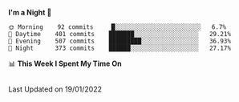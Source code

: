 <!--START_SECTION:waka-->
**I'm a Night 🦉** 

```text
🌞 Morning    92 commits     █░░░░░░░░░░░░░░░░░░░░░░░░   6.7% 
🌆 Daytime    401 commits    ███████░░░░░░░░░░░░░░░░░░   29.21% 
🌃 Evening    507 commits    █████████░░░░░░░░░░░░░░░░   36.93% 
🌙 Night      373 commits    ██████░░░░░░░░░░░░░░░░░░░   27.17%

```


📊 **This Week I Spent My Time On** 

```text
```


 Last Updated on 19/01/2022
<!--END_SECTION:waka-->
